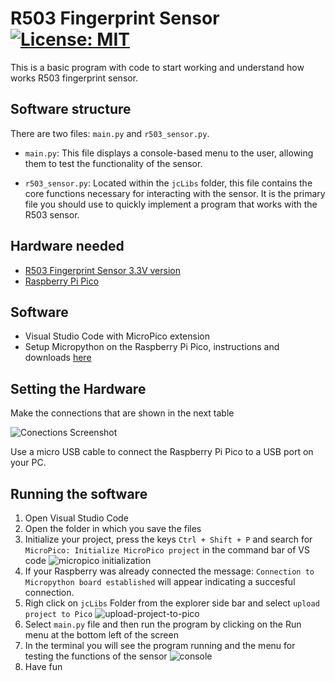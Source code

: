 # R503 Fingerprint Sensor [![License: MIT](https://img.shields.io/badge/License-MIT-yellow.svg)](https://opensource.org/licenses/MIT)

This is a basic program with code to start working and understand how works R503 fingerprint sensor.

## Software structure

There are two files: `main.py` and `r503_sensor.py`.

- `main.py`: This file displays a console-based menu to the user, allowing them to test the functionality of the sensor.

- `r503_sensor.py`: Located within the `jcLibs` folder, this file contains the core functions necessary for interacting with the sensor. It is the primary file you should use to quickly implement a program that works with the R503 sensor.

## Hardware needed

- [R503 Fingerprint Sensor 3.3V version](https://zjgrow.com/grow-r503-new-circular-round-two-color-ring-indicator-led-control-dc33v-mx10-6pin-capacitive-fingerprint-module-sensor-scanner-p2112363.html)
- [Raspberry Pi Pico](https://www.raspberrypi.com/products/raspberry-pi-pico/)

## Software

- Visual Studio Code with MicroPico extension
- Setup Micropython on the Raspberry Pi Pico, instructions and downloads [here](https://micropython.org/download/?vendor=Raspberry%20Pi)

## Setting the Hardware

Make the connections that are shown in the next table

![Conections Screenshot](https://github.com/jcKarurosu/PuertaDigital/blob/33086ff06544216921624508046400ebfd028fac/conecciones.png?raw=true)

Use a micro USB cable to connect the Raspberry Pi Pico to a USB port on your PC.

## Running the software

1. Open Visual Studio Code
2. Open the folder in which you save the files
3. Initialize your project, press the keys `Ctrl + Shift + P` and search for `MicroPico: Initialize MicroPico project` in the command bar of VS code
	![micropico initialization](https://github.com/jcKarurosu/PuertaDigital/blob/master/initialization.png?raw=true)
4. If your Raspberry was already connected the message: `Connection to Micropython board established` will appear indicating a succesful connection.
5. Righ click on `jcLibs` Folder from the explorer side bar and select `upload project to Pico`
	![upload-project-to-pico](https://github.com/jcKarurosu/PuertaDigital/blob/master/upload_files.png?raw=true)
6. Select `main.py` file and then run the program by clicking on the Run menu at the bottom left of the screen
7. In the terminal you will see the program running and the menu for testing the functions of the sensor
	![console](https://github.com/jcKarurosu/PuertaDigital/blob/master/console.png?raw=true)
8. Have fun
